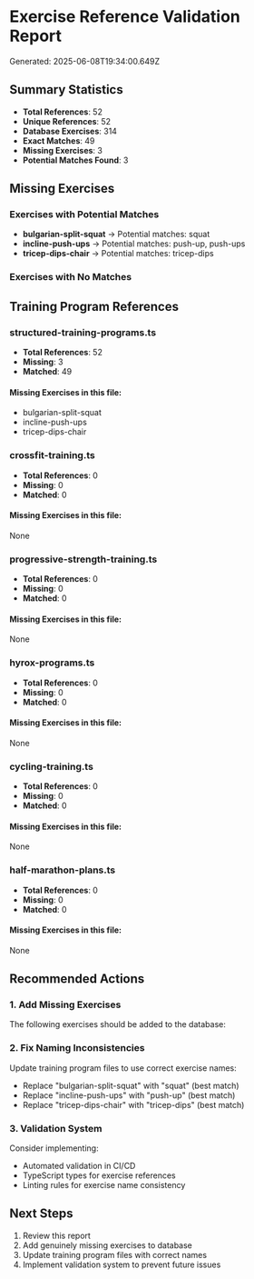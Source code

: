 # Exercise Reference Validation Report

Generated: 2025-06-08T19:34:00.649Z

## Summary Statistics

- **Total References**: 52
- **Unique References**: 52
- **Database Exercises**: 314
- **Exact Matches**: 49
- **Missing Exercises**: 3
- **Potential Matches Found**: 3

## Missing Exercises

### Exercises with Potential Matches
- **bulgarian-split-squat** → Potential matches: squat
- **incline-push-ups** → Potential matches: push-up, push-ups
- **tricep-dips-chair** → Potential matches: tricep-dips

### Exercises with No Matches


## Training Program References

### structured-training-programs.ts
- **Total References**: 52
- **Missing**: 3
- **Matched**: 49

#### Missing Exercises in this file:
- bulgarian-split-squat
- incline-push-ups
- tricep-dips-chair

### crossfit-training.ts
- **Total References**: 0
- **Missing**: 0
- **Matched**: 0

#### Missing Exercises in this file:
None

### progressive-strength-training.ts
- **Total References**: 0
- **Missing**: 0
- **Matched**: 0

#### Missing Exercises in this file:
None

### hyrox-programs.ts
- **Total References**: 0
- **Missing**: 0
- **Matched**: 0

#### Missing Exercises in this file:
None

### cycling-training.ts
- **Total References**: 0
- **Missing**: 0
- **Matched**: 0

#### Missing Exercises in this file:
None

### half-marathon-plans.ts
- **Total References**: 0
- **Missing**: 0
- **Matched**: 0

#### Missing Exercises in this file:
None


## Recommended Actions

### 1. Add Missing Exercises
The following exercises should be added to the database:


### 2. Fix Naming Inconsistencies
Update training program files to use correct exercise names:
- Replace "bulgarian-split-squat" with "squat" (best match)
- Replace "incline-push-ups" with "push-up" (best match)
- Replace "tricep-dips-chair" with "tricep-dips" (best match)

### 3. Validation System
Consider implementing:
- Automated validation in CI/CD
- TypeScript types for exercise references
- Linting rules for exercise name consistency

## Next Steps

1. Review this report
2. Add genuinely missing exercises to database
3. Update training program files with correct names
4. Implement validation system to prevent future issues
